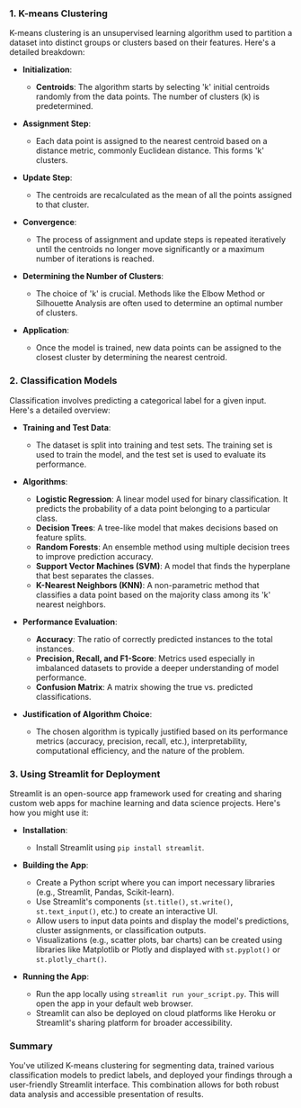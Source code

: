 ### 1. **K-means Clustering**
K-means clustering is an unsupervised learning algorithm used to partition a dataset into distinct groups or clusters based on their features. Here's a detailed breakdown:

- **Initialization**: 
  - **Centroids**: The algorithm starts by selecting 'k' initial centroids randomly from the data points. The number of clusters (k) is predetermined.
  
- **Assignment Step**: 
  - Each data point is assigned to the nearest centroid based on a distance metric, commonly Euclidean distance. This forms 'k' clusters.

- **Update Step**: 
  - The centroids are recalculated as the mean of all the points assigned to that cluster.

- **Convergence**: 
  - The process of assignment and update steps is repeated iteratively until the centroids no longer move significantly or a maximum number of iterations is reached.

- **Determining the Number of Clusters**: 
  - The choice of 'k' is crucial. Methods like the Elbow Method or Silhouette Analysis are often used to determine an optimal number of clusters.

- **Application**: 
  - Once the model is trained, new data points can be assigned to the closest cluster by determining the nearest centroid.

### 2. **Classification Models**
Classification involves predicting a categorical label for a given input. Here's a detailed overview:

- **Training and Test Data**: 
  - The dataset is split into training and test sets. The training set is used to train the model, and the test set is used to evaluate its performance.

- **Algorithms**:
  - **Logistic Regression**: A linear model used for binary classification. It predicts the probability of a data point belonging to a particular class.
  - **Decision Trees**: A tree-like model that makes decisions based on feature splits.
  - **Random Forests**: An ensemble method using multiple decision trees to improve prediction accuracy.
  - **Support Vector Machines (SVM)**: A model that finds the hyperplane that best separates the classes.
  - **K-Nearest Neighbors (KNN)**: A non-parametric method that classifies a data point based on the majority class among its 'k' nearest neighbors.

- **Performance Evaluation**:
  - **Accuracy**: The ratio of correctly predicted instances to the total instances.
  - **Precision, Recall, and F1-Score**: Metrics used especially in imbalanced datasets to provide a deeper understanding of model performance.
  - **Confusion Matrix**: A matrix showing the true vs. predicted classifications.

- **Justification of Algorithm Choice**: 
  - The chosen algorithm is typically justified based on its performance metrics (accuracy, precision, recall, etc.), interpretability, computational efficiency, and the nature of the problem.

### 3. **Using Streamlit for Deployment**
Streamlit is an open-source app framework used for creating and sharing custom web apps for machine learning and data science projects. Here's how you might use it:

- **Installation**: 
  - Install Streamlit using `pip install streamlit`.

- **Building the App**: 
  - Create a Python script where you can import necessary libraries (e.g., Streamlit, Pandas, Scikit-learn).
  - Use Streamlit's components (`st.title()`, `st.write()`, `st.text_input()`, etc.) to create an interactive UI.
  - Allow users to input data points and display the model's predictions, cluster assignments, or classification outputs.
  - Visualizations (e.g., scatter plots, bar charts) can be created using libraries like Matplotlib or Plotly and displayed with `st.pyplot()` or `st.plotly_chart()`.

- **Running the App**: 
  - Run the app locally using `streamlit run your_script.py`. This will open the app in your default web browser.
  - Streamlit can also be deployed on cloud platforms like Heroku or Streamlit's sharing platform for broader accessibility.

### Summary
You've utilized K-means clustering for segmenting data, trained various classification models to predict labels, and deployed your findings through a user-friendly Streamlit interface. This combination allows for both robust data analysis and accessible presentation of results.

